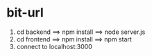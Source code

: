 # bit-url

1. cd backend ==> npm install ==> node server.js
2. cd frontend ==> npm install ==> npm start
3. connect to localhost:3000